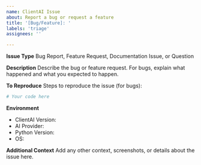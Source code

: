 ```yaml
---
name: ClientAI Issue
about: Report a bug or request a feature
title: '[Bug/Feature]: '
labels: 'triage'
assignees: ''

---
```


**Issue Type**
Bug Report, Feature Request, Documentation Issue, or Question

**Description**
Describe the bug or feature request. For bugs, explain what happened and what you expected to happen.

**To Reproduce**
Steps to reproduce the issue (for bugs):
```python
# Your code here
```

**Environment**
- ClientAI Version:
- AI Provider:
- Python Version:
- OS:

**Additional Context**
Add any other context, screenshots, or details about the issue here.